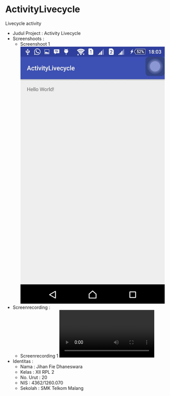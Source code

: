 # ActivityLivecycle
Livecycle activity

* Judul Project : Activity Livecycle
* Screenshoots :
  * Screenshoot 1
   ![ActivityLivecycle](https://github.com/jihanfied/ActivityLivecycle/blob/master/XIIRPL2%2320%23Livecycle.jpeg)
* Screenrecording :
  * Screenrecording 1
    ![ActivityLivecycle](https://github.com/jihanfied/ActivityLivecycle/blob/master/XIIRPL2%2320%23Livecycle(1).mp4)
* Identitas :
  * Nama     : Jihan Fie Dhaneswara
  * Kelas    : XII RPL 2
  * No. Urut : 20
  * NIS      : 4362/1260.070
  * Sekolah  : SMK Telkom Malang
